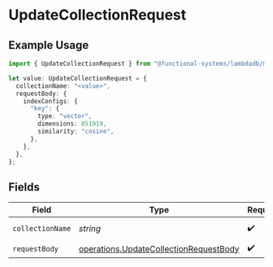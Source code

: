 # UpdateCollectionRequest

## Example Usage

```typescript
import { UpdateCollectionRequest } from "@functional-systems/lambdadb/models/operations";

let value: UpdateCollectionRequest = {
  collectionName: "<value>",
  requestBody: {
    indexConfigs: {
      "key": {
        type: "vector",
        dimensions: 851919,
        similarity: "cosine",
      },
    },
  },
};
```

## Fields

| Field                                                                                            | Type                                                                                             | Required                                                                                         | Description                                                                                      |
| ------------------------------------------------------------------------------------------------ | ------------------------------------------------------------------------------------------------ | ------------------------------------------------------------------------------------------------ | ------------------------------------------------------------------------------------------------ |
| `collectionName`                                                                                 | *string*                                                                                         | :heavy_check_mark:                                                                               | Collection name.                                                                                 |
| `requestBody`                                                                                    | [operations.UpdateCollectionRequestBody](../../models/operations/updatecollectionrequestbody.md) | :heavy_check_mark:                                                                               | N/A                                                                                              |